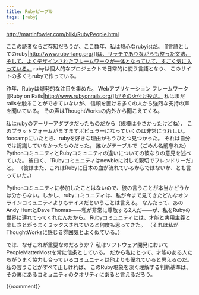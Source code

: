 ```yaml
---
title: Rubyピープル
tags: [ruby]
---
```


http://martinfowler.com/bliki/RubyPeople.html

ここの読者ならご存知だろうが、ここ数年、私は熱心なrubyistだ。
[[言語としてのruby|http://www.ruby-lang.org/]]は、リッチでありながらも整った文法、そして、よくデザインされたフレームワークが一体となっていて、すごく気に入っている。
rubyは個人的なプロジェクトで日常的に使う言語となり、
このサイトの多くもrubyで作っている。

昨年、Rubyは爆発的な注目を集めた。
Webアプリケーション フレームワーク[[Ruby on Rails|http://www.rubyonrails.org/]]がその火付け役だ。
私はまだrailsを触ることができていないが、
信頼を置ける多くの人から強烈な支持の声を聞いている。
その声はThoughtWorksの内外から聞こえてくる。

私はrubyのアーリーアダプタだったものだから（規模は小さかったけどね）、
このプラットフォームがますますポピュラーになっていくのは非常にうれしい。
foocampにいたとき、rubyを好きな理由がもうひとつ見つかった。
それは自分では認識していなかったものだった。
誰かがテーブルで（ごめん名前忘れた）PythonコミュニティとRubyコミュニティの違いについての彼なりの意見を述べていた。
彼曰く、「Rubyコミュニティはnewbieに対して親切でフレンドリーだ」と。
（彼はまた、これはRubyに日本の血が流れているからではないか、とも言っていた。）

Pythonコミュニティに参加したことはないので、彼の言うことが本当かどうかは分からない。しかし、rubyコミュニティは、私が今まで見てきたどんなオンラインコミュニティよりもナイスだということは言える。
なんたって、あのAndy HuntとDave Thomas——私が非常に尊敬する2人だ——が、私をRubyの世界に連れてってくれたんだから。
Rubyコミュニティには、才能と実用主義と楽しさとがうまくミックスされていると何度も思ってきた。
（それは私がThoughtWorksに感じる雰囲気とよく似ている。）

では、なぜこれが重要なのだろうか？
私はソフトウェア開発においてPeopleMatterMostを常に信条としている。
だから私にとって、才能のある人たちがうまく協力し合っているコミュニティは他よりも優れていると思えるのだ。
私の言うことがすべて正しければ、
このRuby現象を深く理解する判断基準は、
その裏にあるコミュニティのクオリティにあると言えるだろう。

{{rcomment}}

